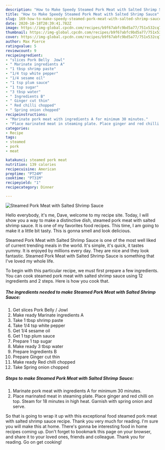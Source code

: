 ```yaml
---
description: "How to Make Speedy Steamed Pork Meat with Salted Shrimp Sauce"
title: "How to Make Speedy Steamed Pork Meat with Salted Shrimp Sauce"
slug: 169-how-to-make-speedy-steamed-pork-meat-with-salted-shrimp-sauce
date: 2020-10-18T20:39:41.782Z
image: https://img-global.cpcdn.com/recipes/b9f67abfc9bd5a77/751x532cq70/steamed-pork-meat-with-salted-shrimp-sauce-recipe-main-photo.jpg
thumbnail: https://img-global.cpcdn.com/recipes/b9f67abfc9bd5a77/751x532cq70/steamed-pork-meat-with-salted-shrimp-sauce-recipe-main-photo.jpg
cover: https://img-global.cpcdn.com/recipes/b9f67abfc9bd5a77/751x532cq70/steamed-pork-meat-with-salted-shrimp-sauce-recipe-main-photo.jpg
author: Max Pierce
ratingvalue: 5
reviewcount: 9
recipeingredient:
- "slices Pork Belly  Jowl"
- " Marinate ingredients A"
- "1 tbsp shrimp paste"
- "1/4 tsp white pepper"
- "1/4 sesame oil"
- "1 tsp plum sauce"
- "1 tsp sugar"
- "3 tbsp water"
- " Ingredients B"
- " Ginger cut thin"
- " Red chilli chopped"
- " Spring onion chopped"
recipeinstructions:
- "Marinate pork meat with ingredients A for minimum 30 minutes."
- "Place marinated meat in steaming plate. Place ginger and red chilli on top. Steam for 18 minutes in high heat. Garnish with spring onion and serve."
categories:
- Recipe
tags:
- steamed
- pork
- meat

katakunci: steamed pork meat 
nutrition: 139 calories
recipecuisine: American
preptime: "PT24M"
cooktime: "PT31M"
recipeyield: "1"
recipecategory: Dinner

---
```



![Steamed Pork Meat with Salted Shrimp Sauce](https://img-global.cpcdn.com/recipes/b9f67abfc9bd5a77/751x532cq70/steamed-pork-meat-with-salted-shrimp-sauce-recipe-main-photo.jpg)

Hello everybody, it's me, Dave, welcome to my recipe site. Today, I will show you a way to make a distinctive dish, steamed pork meat with salted shrimp sauce. It is one of my favorites food recipes. This time, I am going to make it a little bit tasty. This is gonna smell and look delicious.



Steamed Pork Meat with Salted Shrimp Sauce is one of the most well liked of current trending meals in the world. It's simple, it's quick, it tastes yummy. It is enjoyed by millions every day. They are nice and they look fantastic. Steamed Pork Meat with Salted Shrimp Sauce is something that I've loved my whole life.


To begin with this particular recipe, we must first prepare a few ingredients. You can cook steamed pork meat with salted shrimp sauce using 12 ingredients and 2 steps. Here is how you cook that.

<!--inarticleads1-->

##### The ingredients needed to make Steamed Pork Meat with Salted Shrimp Sauce:

1. Get slices Pork Belly / Jowl
1. Make ready  Marinate ingredients A
1. Take 1 tbsp shrimp paste
1. Take 1/4 tsp white pepper
1. Get 1/4 sesame oil
1. Get 1 tsp plum sauce
1. Prepare 1 tsp sugar
1. Make ready 3 tbsp water
1. Prepare  Ingredients B
1. Prepare  Ginger cut thin
1. Make ready  Red chilli chopped
1. Take  Spring onion chopped




<!--inarticleads2-->

##### Steps to make Steamed Pork Meat with Salted Shrimp Sauce:

1. Marinate pork meat with ingredients A for minimum 30 minutes.
1. Place marinated meat in steaming plate. Place ginger and red chilli on top. Steam for 18 minutes in high heat. Garnish with spring onion and serve.




So that is going to wrap it up with this exceptional food steamed pork meat with salted shrimp sauce recipe. Thank you very much for reading. I'm sure you will make this at home. There's gonna be interesting food in home recipes coming up. Don't forget to bookmark this page on your browser, and share it to your loved ones, friends and colleague. Thank you for reading. Go on get cooking!
